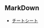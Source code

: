 ## MarkDown
- [チートシート](https://qiita.com/Qiita/items/c686397e4a0f4f11683d#%E3%82%B3%E3%83%B3%E3%83%86%E3%83%B3%E3%83%84%E3%81%AE%E5%9F%8B%E3%82%81%E8%BE%BC%E3%81%BF "チートシート")